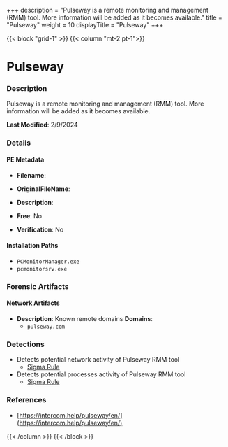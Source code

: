 +++
description = "Pulseway is a remote monitoring and management (RMM) tool. More information will be added as it becomes available."
title = "Pulseway"
weight = 10
displayTitle = "Pulseway"
+++


{{< block "grid-1" >}}
{{< column "mt-2 pt-1">}}

# Pulseway


### Description

Pulseway is a remote monitoring and management (RMM) tool. More information will be added as it becomes available.



**Last Modified**: 2/9/2024

### Details


#### PE Metadata
- **Filename**: 
- **OriginalFileName**: 
- **Description**: 


- **Free**: No

- **Verification**: No




#### Installation Paths
- `PCMonitorManager.exe`
- `pcmonitorsrv.exe`

### Forensic Artifacts




#### Network Artifacts
- **Description**: Known remote domains  **Domains**:
    - `pulseway.com`


### Detections
- Detects potential network activity of Pulseway RMM tool
  - [Sigma Rule](https://github.com/magicsword-io/LOLRMM/blob/main/detections/sigma/pulseway_network_sigma.yml)
- Detects potential processes activity of Pulseway RMM tool
  - [Sigma Rule](https://github.com/magicsword-io/LOLRMM/blob/main/detections/sigma/pulseway_processes_sigma.yml)

### References
- [https://intercom.help/pulseway/en/](https://intercom.help/pulseway/en/)



{{< /column >}}
{{< /block >}}
